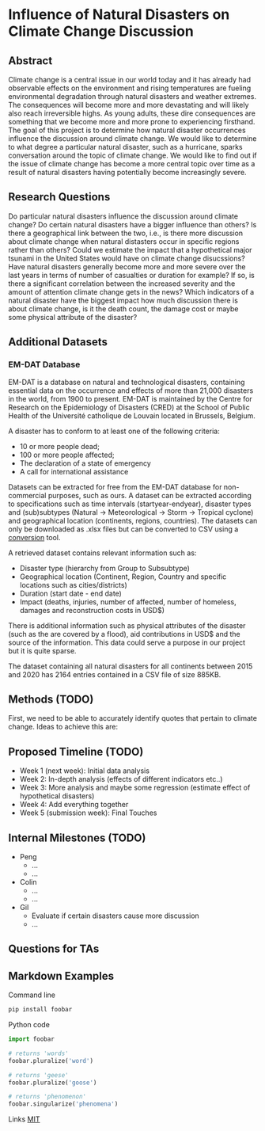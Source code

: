 # Influence of Natural Disasters on Climate Change Discussion

## Abstract

Climate change is a central issue in our world today and it has already had observable effects on the environment and rising temperatures are fueling environmental degradation through natural disasters and weather extremes. The consequences will become more and more devastating and will likely also reach irreversible highs. As young adults, these dire consequences are something that we become more and more prone to experiencing firsthand. The goal of this project is to determine how natural disaster occurrences influence the discussion around climate change. We would like to determine to what degree a particular natural disaster, such as a hurricane, sparks conversation around the topic of climate change. We would like to find out if the issue of climate change has become a more central topic over time as a result of natural disasters having potentially become increasingly severe.

## Research Questions

Do particular natural disasters influence the discussion around climate change? Do certain natural disasters have a bigger influence than others? Is there a geographical link between the two, i.e., is there more discussion about climate change when natural distasters occur in specific regions rather than others? Could we estimate the impact that a hypothetical major tsunami in the United States would have on climate change disucssions? Have natural disasters generally become more and more severe over the last years in terms of number of casualties or duration for example? If so, is there a significant correlation between the increased severity and the amount of attention climate change gets in the news? Which indicators of a natural disaster have the biggest impact how much discussion there is about climate change, is it the death count, the damage cost or maybe some physical attribute of the disaster?

## Additional Datasets

### EM-DAT Database

EM-DAT is a database on natural and technological disasters, containing essential data on the occurrence and effects of more than 21,000 disasters in the world, from 1900 to present. EM-DAT is maintained by the Centre for Research on the Epidemiology of Disasters (CRED) at the School of Public Health of the Université catholique de Louvain located in Brussels, Belgium. 

A disaster has to conform to at least one of the following criteria:

- 10 or more people dead;
- 100 or more people affected;
- The declaration of a state of emergency
- A call for international assistance

Datasets can be extracted for free from the EM-DAT database for non-commercial purposes, such as ours. A dataset can be extracted according to specifications such as time intervals (startyear-endyear), disaster types and (sub)subtypes (Natural -> Meteorological -> Storm -> Tropical cyclone) and geographical location (continents, regions, countries). The datasets can only be downloaded as .xlsx files but can be converted to CSV using a [conversion](https://cloudconvert.com/xlsx-to-csv) tool. 

A retrieved dataset contains relevant information such as:
- Disaster type (hierarchy from Group to Subsubtype)
- Geographical location (Continent, Region, Country and specific locations such as cities/districts)
- Duration (start date - end date)
- Impact (deaths, injuries, number of affected, number of homeless, damages and reconstruction costs in USD$)

There is additional information such as physical attributes of the disaster (such as the are covered by a flood), aid contributions in USD$ and the source of the information. This data could serve a purpose in our project but it is quite sparse.

The dataset containing all natural disasters for all continents between 2015 and 2020 has 2164 entries contained in a CSV file of size 885KB.

## Methods (TODO)

First, we need to be able to accurately identify quotes that pertain to climate change. Ideas to achieve this are:

## Proposed Timeline (TODO)

- Week 1 (next week): Initial data analysis
- Week 2: In-depth analysis (effects of different indicators etc..)
- Week 3: More analysis and maybe some regression (estimate effect of hypothetical disasters)
- Week 4: Add everything together
- Week 5 (submission week): Final Touches

## Internal Milestones (TODO)

- Peng
    - ...
    - ...
- Colin
    - ...
    - ...
- Gil
    - Evaluate if certain disasters cause more discussion
    - ...

## Questions for TAs

## Markdown Examples

Command line
```bash
pip install foobar
```

Python code
```python
import foobar

# returns 'words'
foobar.pluralize('word')

# returns 'geese'
foobar.pluralize('goose')

# returns 'phenomenon'
foobar.singularize('phenomena')
```

Links
[MIT](https://choosealicense.com/licenses/mit/)